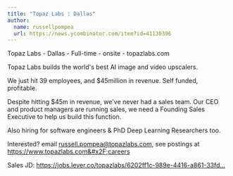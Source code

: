 ```yaml
---
title: "Topaz Labs : Dallas"
author:
  name: russellpompea
  url: https://news.ycombinator.com/item?id=41130396
---
```

Topaz Labs - Dallas - Full-time - onsite - topazlabs.com

Topaz Labs builds the world&#x27;s best AI image and video upscalers.

We just hit 39 employees, and $45million in revenue. Self funded, profitable.

Despite hitting $45m in revenue, we&#x27;ve never had a sales team. Our CEO and product managers are running sales, we need a Founding Sales Executive to help us build this function.

Also hiring for software engineers &amp; PhD Deep Learning Researchers too.

Interested? email russell.pompea@topazlabs.com, see postings at <a href="https:&#x2F;&#x2F;www.topazlabs.com&#x2F;careers" rel="nofollow">https:&#x2F;&#x2F;www.topazlabs.com&#x2F;careers</a>

Sales JD:
<a href="https:&#x2F;&#x2F;jobs.lever.co&#x2F;topazlabs&#x2F;6202ff1c-989e-4416-a861-33fd58adec68?lever-source=TopazCareers" rel="nofollow">https:&#x2F;&#x2F;jobs.lever.co&#x2F;topazlabs&#x2F;6202ff1c-989e-4416-a861-33fd...</a>

